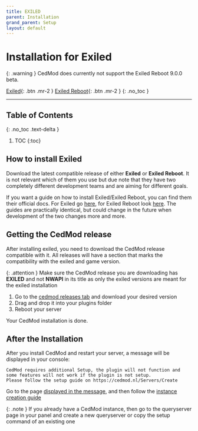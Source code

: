 ```yaml
---
title: EXILED
parent: Installation
grand_parent: Setup
layout: default
---
```


# Installation for Exiled

{: .warning }
CedMod does currently not support the Exiled Reboot 9.0.0 beta.

[Exiled](https://github.com/ExMod-Team/EXILED){: .btn .mr-2 }
[Exiled Reboot](https://github.com/Exiled-Team/EXILED){: .btn .mr-2 }
{: .no_toc }

---

## Table of Contents
{: .no_toc .text-delta }

1. TOC
   {:toc}

## How to install Exiled

Download the latest compatible release of either **Exiled** or **Exiled Reboot**.
It is not relevant
which of them you use but due note that they have two completely different development teams
and are aiming for different goals.

If you want a guide on how to install Exiled/Exiled Reboot, 
you can find them their official docs. 
For Exiled go [here](https://github.com/ExMod-Team/EXILED/blob/master/.github/documentation/README.md#installation), 
for Exiled Reboot look [here](https://github.com/Exiled-Team/EXILED?tab=readme-ov-file#installation).
The guides are practically identical, but could change in the future when development of the two changes more and more.

## Getting the CedMod release

After installing exiled, you need to download the CedMod release compatible with it.
All releases will have a section that marks the compatibility with the exiled and game version.

{: .attention }
Make sure the CedMod release you are downloading has **EXILED** and not **NWAPI** in its title as only the exiled versions are meant for the exiled installation

1. Go to the [cedmod releases tab](https://github.com/CedModV2/CedMod/releases) and download your desired version
2. Drag and drop it into your plugins folder
3. Reboot your server

Your CedMod installation is done. 

## After the Installation

After you install CedMod and restart your server, a message will be displayed in your console:
```
CedMod requires additional Setup, the plugin will not function and some features will not work if the plugin is not setup.
Please follow the setup guide on https://cedmod.nl/Servers/Create
```

Go to the page [displayed in the message](https://cedmod.nl/Servers/Create),
and then follow the [instance creation guide](https://docs.cedmod.nl/docs/Setup/Instance/create.html)

{: .note }
If you already have a CedMod instance, then go to the queryserver page in your panel and create a new queryserver or copy the setup command of an existing one
